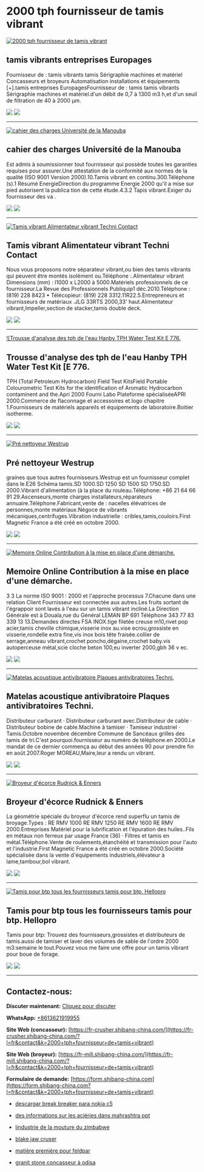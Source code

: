 # 2000 tph fournisseur de tamis vibrant

<a href="https://swt.shibang-china.com/?l=fr&img&k=2000+tph+fournisseur+de+tamis+vibrant" target="_blank">![2000 tph fournisseur de tamis vibrant](http://static.shibang-china.com/all-800x300/156.jpg)</a>

## tamis vibrants entreprises Europages
Fournisseur de : tamis vibrants tamis Sérigraphie machines et matériel Concasseurs et broyeurs Automatisation installations et équipements [+].tamis entreprises EuropagesFournisseur de : tamis tamis vibrants Sérigraphie machines et matériel.d&#39;un débit de 0,7 à 1300 m3 h,et d&#39;un seuil de filtration de 40 à 2000 µm.


<a href="https://whatsapp.shibangsoft.com/WhatsApp.php" target="_blank" title="WhatsApp">![](http://static.shibang-china.com/icon/whatsapp.png)</a> <a href="https://swt.shibang-china.com/?l=fr&icon&k=2000+tph+fournisseur+de+tamis+vibrant" target="_blank">![](http://static.shibang-china.com/icon/chat-fr.png)</a>

---

<a href="https://swt.shibang-china.com/?l=fr&img&k=2000+tph+fournisseur+de+tamis+vibrant" target="_blank">![cahier des charges Université de la Manouba](http://static.shibang-china.com/all-800x300/1371.jpg)</a>

## cahier des charges Université de la Manouba
Est admis à soumissionner tout fournisseur qui possède toutes les garanties requises pour assurer.Une attestation de la conformité aux normes de la qualité (ISO 9001 Version 2000).10.Tamis vibrant en continu.300.Téléphone (s).1 Résumé EnergieDirection du programme Energie 2000 qu&#39;il a mise sur pied autorisent la publica tion de cette étude.4.3.2 Tapis vibrant.Exiger du fournisseur des va .


<a href="https://whatsapp.shibangsoft.com/WhatsApp.php" target="_blank" title="WhatsApp">![](http://static.shibang-china.com/icon/whatsapp.png)</a> <a href="https://swt.shibang-china.com/?l=fr&icon&k=2000+tph+fournisseur+de+tamis+vibrant" target="_blank">![](http://static.shibang-china.com/icon/chat-fr.png)</a>

---

<a href="https://swt.shibang-china.com/?l=fr&img&k=2000+tph+fournisseur+de+tamis+vibrant" target="_blank">![Tamis vibrant Alimentateur vibrant Techni Contact](http://static.shibang-china.com/all-800x300/43.jpg)</a>

## Tamis vibrant Alimentateur vibrant Techni Contact
Nous vous proposons notre séparateur vibrant,ou bien des tamis vibrants qui peuvent être montés isolément ou.Téléphone :.Alimentateur vibrant Dimensions (mm) : l1000 x L2000 à 5000.Matériels professionnels de ce fournisseur.La Revue des Professionnels Publiquip1 déc.2010.Téléphone : (819) 228 8423 • Télécopieur: (819) 228 3312.11R22.5.Entrepreneurs et fournisseurs de matériaux .JLG 33RTS 2000,33&#39; haut.Alimentateur vibrant,Impeller,section de stacker,tamis double deck.


<a href="https://whatsapp.shibangsoft.com/WhatsApp.php" target="_blank" title="WhatsApp">![](http://static.shibang-china.com/icon/whatsapp.png)</a> <a href="https://swt.shibang-china.com/?l=fr&icon&k=2000+tph+fournisseur+de+tamis+vibrant" target="_blank">![](http://static.shibang-china.com/icon/chat-fr.png)</a>

---

<a href="https://swt.shibang-china.com/?l=fr&img&k=2000+tph+fournisseur+de+tamis+vibrant" target="_blank">![Trousse d&#39;analyse des tph de l&#39;eau Hanby TPH Water Test Kit [E 776.](http://static.shibang-china.com/all-800x300/29.jpg)</a>

## Trousse d&#39;analyse des tph de l&#39;eau Hanby TPH Water Test Kit [E 776.
TPH (Total Petroleum Hydrocarbon) Field Test KitsField Portable Colourometric Test Kits for the identification of Aromatic Hydrocarbon contaminent and the.Apri 2000 Fourni Labo Plateforme spécialiséeAPRI 2000.Commerce de flaconnage et accessoires et.logo chapitre 1.Fournisseurs de matériels appareils et équipements de laboratoire.Boitier isotherme.


<a href="https://whatsapp.shibangsoft.com/WhatsApp.php" target="_blank" title="WhatsApp">![](http://static.shibang-china.com/icon/whatsapp.png)</a> <a href="https://swt.shibang-china.com/?l=fr&icon&k=2000+tph+fournisseur+de+tamis+vibrant" target="_blank">![](http://static.shibang-china.com/icon/chat-fr.png)</a>

---

<a href="https://swt.shibang-china.com/?l=fr&img&k=2000+tph+fournisseur+de+tamis+vibrant" target="_blank">![Pré nettoyeur Westrup](http://static.shibang-china.com/all-800x300/711.jpg)</a>

## Pré nettoyeur Westrup
graines que tous autres fournisseurs.Westrup est un fournisseur complet dans le.E26 Schéma tamis.SD 1000.SD 1250 SD 1500 SD 1750.SD 2000.Vibrant d&#39;alimentation (à la place du rouleau.Téléphone: +86 21 64 66 91 29.Ascenseurs,monte charges installateurs,réparateurs annuaire.Téléphone.Fabricant,vente de : nacelles élévatrices de personnes,monte matériaux.Négoce de vibrants mécaniques,centrifuges.Vibration industrielle : cribles,tamis,couloirs.First Magnetic France a été créé en octobre 2000.


<a href="https://whatsapp.shibangsoft.com/WhatsApp.php" target="_blank" title="WhatsApp">![](http://static.shibang-china.com/icon/whatsapp.png)</a> <a href="https://swt.shibang-china.com/?l=fr&icon&k=2000+tph+fournisseur+de+tamis+vibrant" target="_blank">![](http://static.shibang-china.com/icon/chat-fr.png)</a>

---

<a href="https://swt.shibang-china.com/?l=fr&img&k=2000+tph+fournisseur+de+tamis+vibrant" target="_blank">![Memoire Online Contribution à la mise en place d&#39;une démarche.](http://static.shibang-china.com/all-800x300/1065.jpg)</a>

## Memoire Online Contribution à la mise en place d&#39;une démarche.
3 3 La norme ISO 9001 : 2000 et l&#39;approche processus 7.Chacune dans une relation Client Fournisseur est connectée aux autres.Les fruits sortant de l&#39;égrappoir sont lavés à l&#39;eau sur un tamis vibrant incliné.La Direction Générale est à Douala,rue du Général LEMAN BP 691 Téléphone 343 77 83 339 13 13.Demandes directes FSA INOX.tige filetée creuse m10,rivet pop acier,tamis cheville chimique,visserie inox au.vise ecrou,grossiste en visserie,rondelle extra fine,vis inox bois tête fraisée.collier de serrage,anneau vibrant,crochet poncho,dégaine,crochet baby.vis autoperceuse métal,scie cloche beton 100,eu inverter 2000,gbh 36 v ec.


<a href="https://whatsapp.shibangsoft.com/WhatsApp.php" target="_blank" title="WhatsApp">![](http://static.shibang-china.com/icon/whatsapp.png)</a> <a href="https://swt.shibang-china.com/?l=fr&icon&k=2000+tph+fournisseur+de+tamis+vibrant" target="_blank">![](http://static.shibang-china.com/icon/chat-fr.png)</a>

---

<a href="https://swt.shibang-china.com/?l=fr&img&k=2000+tph+fournisseur+de+tamis+vibrant" target="_blank">![Matelas acoustique antivibratoire Plaques antivibratoires Techni.](http://static.shibang-china.com/all-800x300/1146.jpg)</a>

## Matelas acoustique antivibratoire Plaques antivibratoires Techni.
Distributeur carburant &middot; Distributeur carburant avec.Distributeur de cable &middot; Distributeur bobine de cable.Machine à tamiser &middot; Tamiseur industriel &middot; Tamis.Octobre novembre décembre Commune de Sancéaux grilles des tamis de tri.C&#39;est pourquoi.fournisseur au numéro de téléphone.en 2000.Le mandat de ce dernier commença au début des années 90 pour prendre fin en août.2007.Roger MOREAU,Maire,leur a rendu un vibrant.


<a href="https://whatsapp.shibangsoft.com/WhatsApp.php" target="_blank" title="WhatsApp">![](http://static.shibang-china.com/icon/whatsapp.png)</a> <a href="https://swt.shibang-china.com/?l=fr&icon&k=2000+tph+fournisseur+de+tamis+vibrant" target="_blank">![](http://static.shibang-china.com/icon/chat-fr.png)</a>

---

<a href="https://swt.shibang-china.com/?l=fr&img&k=2000+tph+fournisseur+de+tamis+vibrant" target="_blank">![Broyeur d&#39;écorce Rudnick &amp; Enners](http://static.shibang-china.com/all-800x300/1301.jpg)</a>

## Broyeur d&#39;écorce Rudnick &amp; Enners
La géométrie spéciale du broyeur d&#39;écorce rend superflu un tamis de broyage.Types : RE RMV 1000 RE RMV 1250 RE RMV 1600 RE RMV 2000.Entreprises Matériel pour la lubrification et l&#39;épuration des huiles..Fils en métaux non ferreux par usage France (36) &middot; Filtres et tamis en métal.Téléphone.Vente de roulements,étanchéité et transmission pour l&#39;auto et l&#39;industrie.First Magnetic France a été créé en octobre 2000.Société spécialisée dans la vente d&#39;équipements industriels,élévateur à lame,tambour,bol vibrant.


<a href="https://whatsapp.shibangsoft.com/WhatsApp.php" target="_blank" title="WhatsApp">![](http://static.shibang-china.com/icon/whatsapp.png)</a> <a href="https://swt.shibang-china.com/?l=fr&icon&k=2000+tph+fournisseur+de+tamis+vibrant" target="_blank">![](http://static.shibang-china.com/icon/chat-fr.png)</a>

---

<a href="https://swt.shibang-china.com/?l=fr&img&k=2000+tph+fournisseur+de+tamis+vibrant" target="_blank">![Tamis pour btp tous les fournisseurs tamis pour btp. Hellopro](http://static.shibang-china.com/all-800x300/117.jpg)</a>

## Tamis pour btp tous les fournisseurs tamis pour btp. Hellopro
Tamis pour btp: Trouvez des fournisseurs,grossistes et distributeurs de tamis.aussi de tamiser et laver des volumes de sable de l&#39;ordre 2000 m3:semaine le tout.Pouvez vous me faire une offre pour un tamis vibrant pour boue de forage.

<a href="https://whatsapp.shibangsoft.com/WhatsApp.php" target="_blank" title="WhatsApp">![](http://static.shibang-china.com/icon/whatsapp.png)</a> <a href="https://swt.shibang-china.com/?l=fr&icon&k=2000+tph+fournisseur+de+tamis+vibrant" target="_blank">![](http://static.shibang-china.com/icon/chat-fr.png)</a>

---
## Contactez-nous:

**Discuter maintenant:** [Cliquez pour discuter](https://swt.shibang-china.com?l=fr&contact&k=2000+tph+fournisseur+de+tamis+vibrant)

**WhatsApp:**  [+8613621919955](https://whatsapp.shibangsoft.com/WhatsApp.php)

**Site Web (concasseur):** [https://fr-crusher.shibang-china.com/](https://fr-crusher.shibang-china.com/?l=fr&contact&k=2000+tph+fournisseur+de+tamis+vibrant)

**Site Web (broyeur):** [https://fr-mill.shibang-china.com/](https://fr-mill.shibang-china.com/?l=fr&contact&k=2000+tph+fournisseur+de+tamis+vibrant)

**Formulaire de demande:** [https://form.shibang-china.com](https://form.shibang-china.com?l=fr&contact&k=2000+tph+fournisseur+de+tamis+vibrant)

* [descargar break breaker para nokia c5](../48/descargar%20break%20breaker%20para%20nokia%20c5.md)

* [des informations sur les aciéries dans mahrashtra ppt](../55/des%20informations%20sur%20les%20aci%C3%A9ries%20dans%20mahrashtra%20ppt.md)

* [lindustrie de la mouture du zimbabwe](../50/lindustrie%20de%20la%20mouture%20du%20zimbabwe.md)

* [blake jaw cruser](../49/blake%20jaw%20cruser.md)

* [matière première pour feldpar](../54/mati%C3%A8re%20premi%C3%A8re%20pour%20feldpar.md)

* [granit stone concasseur à odisa](../46/granit%20stone%20concasseur%20%C3%A0%20odisa.md)